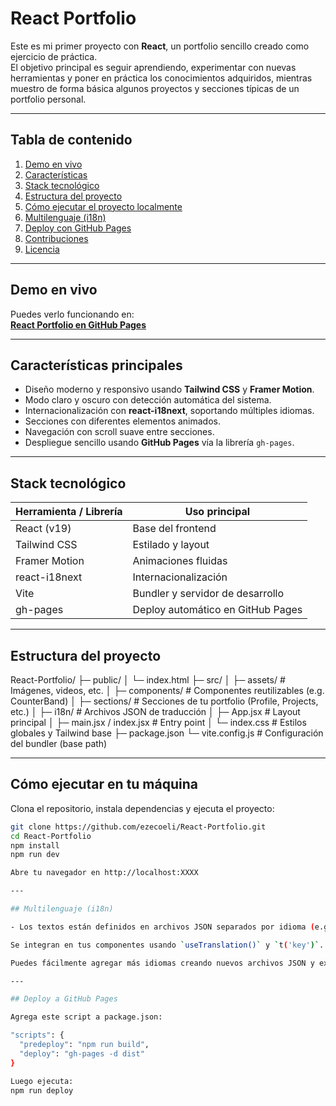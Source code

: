 # React Portfolio

Este es mi primer proyecto con **React**, un portfolio sencillo creado como ejercicio de práctica.  
El objetivo principal es seguir aprendiendo, experimentar con nuevas herramientas y poner en práctica los conocimientos adquiridos, mientras muestro de forma básica algunos proyectos y secciones típicas de un portfolio personal.

---

## Tabla de contenido
1. [Demo en vivo](#-demo-en-vivo)
2. [Características](#-características)
3. [Stack tecnológico](#-stack-tecnológico)
4. [Estructura del proyecto](#-estructura-del-proyecto)
5. [Cómo ejecutar el proyecto localmente](#-cómo-ejecutar-el-proyecto-localmente)
6. [Multilenguaje (i18n)](#-multilenguaje-i18n)
7. [Deploy con GitHub Pages](#-deploy-con-github-pages)
8. [Contribuciones](#-contribuciones)
9. [Licencia](#-licencia)

---

## Demo en vivo
Puedes verlo funcionando en:  
**[React Portfolio en GitHub Pages](https://ezecoeli.github.io/React-Portfolio)**

---

## Características principales
- Diseño moderno y responsivo usando **Tailwind CSS** y **Framer Motion**.  
- Modo claro y oscuro con detección automática del sistema.  
- Internacionalización con **react-i18next**, soportando múltiples idiomas.  
- Secciones con diferentes elementos animados.   
- Navegación con scroll suave entre secciones.  
- Despliegue sencillo usando **GitHub Pages** vía la librería `gh-pages`.

---

## Stack tecnológico
| Herramienta / Librería | Uso principal |
|------------------------|---------------|
| React (v19)            | Base del frontend |
| Tailwind CSS           | Estilado y layout |
| Framer Motion          | Animaciones fluidas |
| react-i18next          | Internacionalización |
| Vite                   | Bundler y servidor de desarrollo |
| gh-pages               | Deploy automático en GitHub Pages |

---

## Estructura del proyecto
React-Portfolio/
├─ public/
│ └─ index.html
├─ src/
│ ├─ assets/ # Imágenes, videos, etc.
│ ├─ components/ # Componentes reutilizables (e.g. CounterBand)
│ ├─ sections/ # Secciones de tu portfolio (Profile, Projects, etc.)
│ ├─ i18n/ # Archivos JSON de traducción
│ ├─ App.jsx # Layout principal
│ ├─ main.jsx / index.jsx # Entry point
│ └─ index.css # Estilos globales y Tailwind base
├─ package.json
└─ vite.config.js # Configuración del bundler (base path)

---

## Cómo ejecutar en tu máquina

Clona el repositorio, instala dependencias y ejecuta el proyecto:

```bash
git clone https://github.com/ezecoeli/React-Portfolio.git
cd React-Portfolio
npm install
npm run dev

Abre tu navegador en http://localhost:XXXX

---

## Multilenguaje (i18n)

- Los textos están definidos en archivos JSON separados por idioma (e.g., `en.json`, `es.json`).

Se integran en tus componentes usando `useTranslation()` y `t('key')`.

Puedes fácilmente agregar más idiomas creando nuevos archivos JSON y extendiendo la configuración de `i18next`.

---

## Deploy a GitHub Pages

Agrega este script a package.json:

"scripts": {
  "predeploy": "npm run build",
  "deploy": "gh-pages -d dist"
}

Luego ejecuta:
npm run deploy
